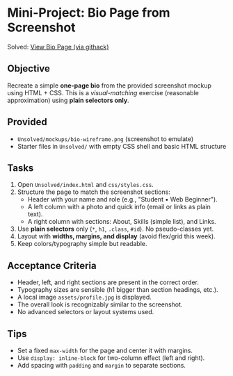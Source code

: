 # Mini-Project: Bio Page from Screenshot
Solved: <a href="https://raw.githack.com/KenVermillionJr/1-1-Create-Bio-Page/refs/heads/main/index.html">View Bio Page (via githack)</a> 

## Objective
Recreate a simple **one-page bio** from the provided screenshot mockup using HTML + CSS.
This is a *visual-matching* exercise (reasonable approximation) using **plain selectors only**.

## Provided
- `Unsolved/mockups/bio-wireframe.png` (screenshot to emulate)
- Starter files in `Unsolved/` with empty CSS shell and basic HTML structure

## Tasks
1. Open `Unsolved/index.html` and `css/styles.css`.
2. Structure the page to match the screenshot sections:
   - Header with your name and role (e.g., "Student • Web Beginner").
   - A left column with a photo and quick info (email or links as plain text).
   - A right column with sections: About, Skills (simple list), and Links.
3. Use **plain selectors** only (`*`, `h1`, `.class`, `#id`). No pseudo-classes yet.
4. Layout with **widths, margins, and display** (avoid flex/grid this week).
5. Keep colors/typography simple but readable.

## Acceptance Criteria
- Header, left, and right sections are present in the correct order.
- Typography sizes are sensible (h1 bigger than section headings, etc.).
- A local image `assets/profile.jpg` is displayed.
- The overall look is recognizably similar to the screenshot.
- No advanced selectors or layout systems used.

## Tips
- Set a fixed `max-width` for the page and center it with margins.
- Use `display: inline-block` for two-column effect (left and right).
- Add spacing with `padding` and `margin` to separate sections.
